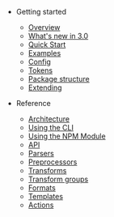 - Getting started

  - [Overview](README.md)
  - [What's new in 3.0](version_3.md)
  - [Quick Start](quick_start.md)
  - [Examples](examples.md)
  - [Config](config.md)
  - [Tokens](tokens.md)
  - [Package structure](package_structure.md)
  - [Extending](extending.md)

- Reference
  - [Architecture](architecture.md)
  - [Using the CLI](using_the_cli.md)
  - [Using the NPM Module](using_the_npm_module.md)
  - [API](api.md)
  - [Parsers](parsers.md)
  - [Preprocessors](preprocessors.md)
  - [Transforms](transforms.md)
  - [Transform groups](transform_groups.md)
  - [Formats](formats.md)
  - [Templates](templates.md)
  - [Actions](actions.md)
